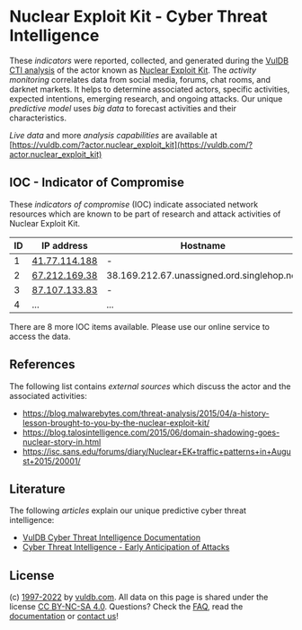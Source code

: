 # Nuclear Exploit Kit - Cyber Threat Intelligence

These _indicators_ were reported, collected, and generated during the [VulDB CTI analysis](https://vuldb.com/?kb.cti) of the actor known as [Nuclear Exploit Kit](https://vuldb.com/?actor.nuclear_exploit_kit). The _activity monitoring_ correlates data from social media, forums, chat rooms, and darknet markets. It helps to determine associated actors, specific activities, expected intentions, emerging research, and ongoing attacks. Our unique _predictive model_ uses _big data_ to forecast activities and their characteristics.

_Live data_ and more _analysis capabilities_ are available at [https://vuldb.com/?actor.nuclear_exploit_kit](https://vuldb.com/?actor.nuclear_exploit_kit)

## IOC - Indicator of Compromise

These _indicators of compromise_ (IOC) indicate associated network resources which are known to be part of research and attack activities of Nuclear Exploit Kit.

ID | IP address | Hostname | Campaign | Confidence
-- | ---------- | -------- | -------- | ----------
1 | [41.77.114.188](https://vuldb.com/?ip.41.77.114.188) | - | - | High
2 | [67.212.169.38](https://vuldb.com/?ip.67.212.169.38) | 38.169.212.67.unassigned.ord.singlehop.net | - | High
3 | [87.107.133.83](https://vuldb.com/?ip.87.107.133.83) | - | - | High
4 | ... | ... | ... | ...

There are 8 more IOC items available. Please use our online service to access the data.

## References

The following list contains _external sources_ which discuss the actor and the associated activities:

* https://blog.malwarebytes.com/threat-analysis/2015/04/a-history-lesson-brought-to-you-by-the-nuclear-exploit-kit/
* https://blog.talosintelligence.com/2015/06/domain-shadowing-goes-nuclear-story-in.html
* https://isc.sans.edu/forums/diary/Nuclear+EK+traffic+patterns+in+August+2015/20001/

## Literature

The following _articles_ explain our unique predictive cyber threat intelligence:

* [VulDB Cyber Threat Intelligence Documentation](https://vuldb.com/?kb.cti)
* [Cyber Threat Intelligence - Early Anticipation of Attacks](https://www.scip.ch/en/?labs.20201022)

## License

(c) [1997-2022](https://vuldb.com/?kb.changelog) by [vuldb.com](https://vuldb.com/?kb.about). All data on this page is shared under the license [CC BY-NC-SA 4.0](https://creativecommons.org/licenses/by-nc-sa/4.0/). Questions? Check the [FAQ](https://vuldb.com/?kb.faq), read the [documentation](https://vuldb.com/?kb) or [contact us](https://vuldb.com/?contact)!
